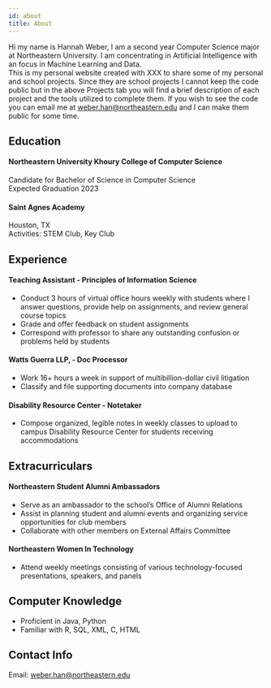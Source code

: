 ```yaml
---
id: about
title: About
---
```


Hi my name is Hannah Weber, I am a second year Computer Science major at Northeastern University. I am concentrating in Artificial Intelligence with an focus in Machine Learning and Data.  
This is my personal website created with XXX to share some of my personal and school projects. 
Since they are school projects I cannot keep the code public but in the above Projects tab you will find a brief description of each project and the tools utilized to complete them. If you wish to see the code you can email me at weber.han@northeastern.edu and I can make them public for some time.

## Education
#### Northeastern University Khoury College of Computer Science
Candidate for Bachelor of Science in Computer Science \
Expected Graduation 2023

#### Saint Agnes Academy
Houston, TX \
Activities: STEM Club, Key Club

## Experience
#### Teaching Assistant - Principles of Information Science
- Conduct 3 hours of virtual office hours weekly with students where I answer questions, provide help on assignments, and review general course topics
- Grade and offer feedback on student assignments
- Correspond with professor to share any outstanding confusion or problems held by students     
#### Watts Guerra LLP, - Doc Processor
- Work 16+ hours a week in support of multibillion-dollar civil litigation
- Classify and file supporting documents into company database 
#### Disability Resource Center - Notetaker
- Compose organized, legible notes in weekly classes to upload to campus Disability Resource Center for students receiving accommodations

## Extracurriculars 
#### Northeastern Student Alumni Ambassadors    
- Serve as an ambassador to the school’s Office of Alumni Relations       
- Assist in planning student and alumni events and organizing service opportunities for club members
- Collaborate with other members on External Affairs Committee
#### Northeastern Women In Technology     
- Attend weekly meetings consisting of various technology-focused presentations, speakers, and panels

## Computer Knowledge
- Proficient in Java, Python
- Familiar with R, SQL, XML, C, HTML

## Contact Info
Email: weber.han@northeastern.edu

